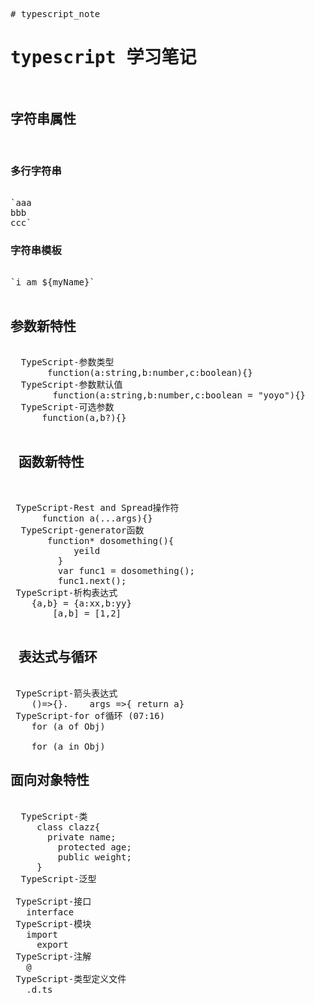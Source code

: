 
<pre>
# typescript_note
<h1>typescript 学习笔记</h1>
<h2>字符串属性</h2>
<h3>多行字符串</h3>
`aaa
bbb
ccc`
<h3>字符串模板</h3>
`i am ${myName}`

<h2>参数新特性</h2>
  TypeScript-参数类型 
	   function(a:string,b:number,c:boolean){} 
  TypeScript-参数默认值  
	    function(a:string,b:number,c:boolean = "yoyo"){} 
  TypeScript-可选参数 
	  function(a,b?){}
 
<h2> 函数新特性 </h2>
 
 TypeScript-Rest and Spread操作符  
      function a(...args){}
  TypeScript-generator函数 
	   function* dosomething(){
		    yeild
		 }
		 var func1 = dosomething();
		 func1.next();
 TypeScript-析构表达式 
    {a,b} = {a:xx,b:yy}
		[a,b] = [1,2]
  <h2> 表达式与循环 </h2>
 TypeScript-箭头表达式  
    ()=>{}.    args =>{ return a}
 TypeScript-for of循环 (07:16)
    for (a of Obj)
  
    for (a in Obj)
<h2>面向对象特性</h2> 
  TypeScript-类 
	 class clazz{
	   private name;
		 protected age;
		 public weight;
	 }
  TypeScript-泛型 
	  <T>
 TypeScript-接口 
   interface
 TypeScript-模块 
   import 
	 export
 TypeScript-注解 
   @
 TypeScript-类型定义文件 
   .d.ts 
 </pre>
